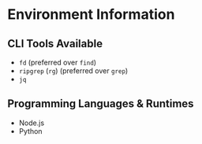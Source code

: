 # Environment Information

## CLI Tools Available
- `fd` (preferred over `find`)
- `ripgrep` (`rg`) (preferred over `grep`)
- `jq`

## Programming Languages & Runtimes
- Node.js
- Python